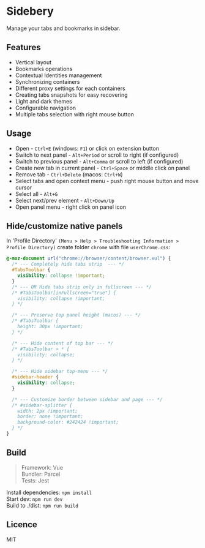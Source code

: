 # Sidebery

Manage your tabs and bookmarks in sidebar.


## Features

- Vertical layout
- Bookmarks operations
- Contextual Identities management
- Synchronizing containers
- Different proxy settings for each containers
- Creating tabs snapshots for easy recovering
- Light and dark themes
- Configurable navigation
- Multiple tabs selection with right mouse button


## Usage

- Open - `Ctrl+E` (windows: `F1`) or click on extension button
- Switch to next panel - `Alt+Period` or scroll to right (if configured)
- Switch to previous panel - `Alt+Comma` or scroll to left (if configured)
- Create new tab in current panel - `Ctrl+Space` or middle click on panel
- Remove tab - `Ctrl+Delete` (macos: `Ctrl+W`)
- Select tabs and open context menu - push right mouse button and move cursor
- Select all - `Alt+G`
- Select next/prev element - `Alt+Down/Up`
- Open panel menu - right click on panel icon


## Hide/customize native panels

In 'Profile Directory' `(Menu > Help > Troubleshooting Information > Profile Directory)` 
create folder `chrome` with file `userChrome.css`:

```css
@-moz-document url("chrome://browser/content/browser.xul") {
  /* --- Completely hide tabs strip  --- */
  #TabsToolbar {
    visibility: collapse !important;
  }
  /* --- OR Hide tabs strip only in fullscreen --- */
  /* #TabsToolbar[inFullscreen="true"] {
    visibility: collapse !important;
  } */

  /* --- Preserve top panel height (macos) --- */
  /* #TabsToolbar {
    height: 30px !important;
  } */

  /* --- Hide content of top bar --- */
  /* #TabsToolbar > * {
    visibility: collapse;
  } */

  /* --- Hide sidebar top-menu --- */
  #sidebar-header {
    visibility: collapse;
  }

  /* --- Customize border between sidebar and page --- */
  /* #sidebar-splitter {
    width: 2px !important;
    border: none !important;
    background-color: #242424 !important;
  } */
}
```


## Build

> Framework: Vue  
> Bundler: Parcel  
> Tests: Jest  

Install dependencies: `npm install`  
Start dev: `npm run dev`  
Build to ./dist: `npm run build`  


## Licence

MIT